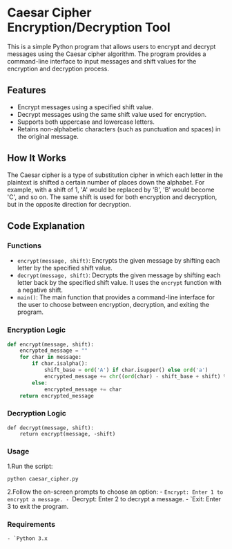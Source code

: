 # Caesar Cipher Encryption/Decryption Tool

This is a simple Python program that allows users to encrypt and decrypt messages using the Caesar cipher algorithm. The program provides a command-line interface to input messages and shift values for the encryption and decryption process.

## Features

- Encrypt messages using a specified shift value.
- Decrypt messages using the same shift value used for encryption.
- Supports both uppercase and lowercase letters.
- Retains non-alphabetic characters (such as punctuation and spaces) in the original message.

## How It Works

The Caesar cipher is a type of substitution cipher in which each letter in the plaintext is shifted a certain number of places down the alphabet. For example, with a shift of 1, 'A' would be replaced by 'B', 'B' would become 'C', and so on. The same shift is used for both encryption and decryption, but in the opposite direction for decryption.

## Code Explanation

### Functions

- `encrypt(message, shift)`: Encrypts the given message by shifting each letter by the specified shift value.
- `decrypt(message, shift)`: Decrypts the given message by shifting each letter back by the specified shift value. It uses the `encrypt` function with a negative shift.
- `main()`: The main function that provides a command-line interface for the user to choose between encryption, decryption, and exiting the program.

### Encryption Logic

```python
def encrypt(message, shift):
    encrypted_message = ""
    for char in message:
        if char.isalpha():
            shift_base = ord('A') if char.isupper() else ord('a')
            encrypted_message += chr((ord(char) - shift_base + shift) % 26 + shift_base)
        else:
            encrypted_message += char
    return encrypted_message
```
### Decryption Logic
```
def decrypt(message, shift):
    return encrypt(message, -shift)
```
### Usage
1.Run the script:

```
python caesar_cipher.py
```
2.Follow the on-screen prompts to choose an option:
    - `Encrypt: Enter 1 to encrypt a message.
    - `Decrypt: Enter 2 to decrypt a message.
    - `Exit: Enter 3 to exit the program.
### Requirements
    - `Python 3.x

